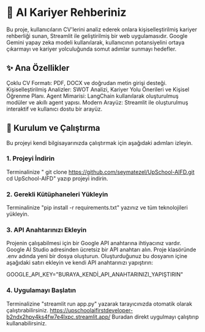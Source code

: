 # 🤖 AI Kariyer Rehberiniz
Bu proje, kullanıcıların CV'lerini analiz ederek onlara kişiselleştirilmiş kariyer rehberliği sunan, Streamlit ile geliştirilmiş bir web uygulamasıdır. Google Gemini yapay zeka modeli kullanılarak, kullanıcının potansiyelini ortaya çıkarmayı ve kariyer yolculuğunda somut adımlar sunmayı hedefler.
## ✨ Ana Özellikler
Çoklu CV Formatı: PDF, DOCX ve doğrudan metin girişi desteği.
Kişiselleştirilmiş Analizler: SWOT Analizi, Kariyer Yolu Önerileri ve Kişisel Öğrenme Planı.
Agent Mimarisi: LangChain kullanılarak oluşturulmuş modüler ve akıllı agent yapısı.
Modern Arayüz: Streamlit ile oluşturulmuş interaktif ve kullanıcı dostu bir arayüz.
## 🚀 Kurulum ve Çalıştırma
Bu projeyi kendi bilgisayarınızda çalıştırmak için aşağıdaki adımları izleyin.
### 1. Projeyi İndirin
Terminalinize " git clone https://github.com/seymatezel/UpSchool-AIFD.git
cd UpSchool-AIFD" yazıp projeyi indirin.


### 2. Gerekli Kütüphaneleri Yükleyin
Terminalinize "pip install -r requirements.txt" yazınız ve tüm teknolojileri yükleyin.

### 3. API Anahtarınızı Ekleyin
Projenin çalışabilmesi için bir Google API anahtarına ihtiyacınız vardır.
Google AI Studio adresinden ücretsiz bir API anahtarı alın.
Proje klasöründe .env adında yeni bir dosya oluşturun.
Oluşturduğunuz bu dosyanın içine aşağıdaki satırı ekleyin ve kendi API anahtarınızı yapıştırın:

GOOGLE_API_KEY="BURAYA_KENDİ_API_ANAHTARINIZI_YAPIŞTIRIN"

### 4. Uygulamayı Başlatın
Terminalizine "streamlit run app.py" yazarak tarayıcınızda otomatik olarak çalıştırabilirsiniz.
https://upschoolaifirstdeveloper-b2ndx2hpy4ks4fw7e4lxpc.streamlit.app/ Buradan direkt uygulmayı çalıştırıp kullanabilirsiniz.
